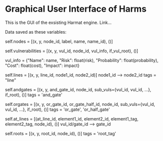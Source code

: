 # Graphical User Interface of Harms
This is the GUI of the exsisting Harmat engine.
Link...


Data saved as these variables: 

self.nodes = [(x, y, node_id, label, name, name_id), ()]

self.vulnerabilities = [(x, y, vul_id, node_id, vul_info, if_vul_root), ()]

vul_info = {"Name": name, "Risk": float(risk), "Probability": float(probability), "Cost": float(cost), "Impact": impact}

self.lines = [(x, y, line_id, node1_id, node2_id)] 
node1_id --> node2_id
tags = "line"

self.andgates = [(x, y, and_gate_id, node_id, sub_vuls={vul_id, vul_id, ...}, if_root), ()]
tags = 'and_gate'

self.orgates = [(x, y, or_gate_id, or_gate_half_id, node_id, sub_vuls={vul_id, vul_id, ...}, if_root), ()]
tags = 'or_gate', 'or_half_gate'

self.at_lines = [(at_line_id, element1_id, element2_id, element1_tag, element2_tag, node_id), ()]
vul_id/gate_id --> gate_id

self.roots = [(x, y, root_id, node_id), ()]
tags = 'root_tag'
